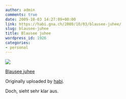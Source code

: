 ```yaml
---
author: admin
comments: true
date: 2009-10-03 14:27:09+00:00
link: https://habi.gna.ch/2009/10/03/blausee-juhee/
slug: blausee-juhee
title: Blausee juhee
wordpress_id: 1926
categories:
- personal
---
```



 [![](http://farm4.static.flickr.com/3452/3977266472_ea484132b3_m.jpg)](http://www.flickr.com/photos/habi/3977266472/)
   

 
  [Blausee juhee](http://www.flickr.com/photos/habi/3977266472/)
    

  Originally uploaded by [habi](http://www.flickr.com/people/habi/).
 



Doch, sieht sehr klar aus.
  

